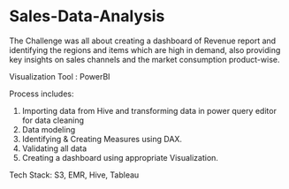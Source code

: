 # Sales-Data-Analysis

The Challenge was all about creating a dashboard of Revenue report and identifying the regions and items which are high in demand, also providing key insights on sales channels and the market consumption product-wise.

Visualization Tool : PowerBI

Process includes:
1) Importing data from Hive and transforming data in power query editor for data cleaning
2) Data modeling
3) Identifying & Creating Measures using DAX.
4) Validating all data
5) Creating a dashboard using appropriate Visualization.

Tech Stack: S3, EMR, Hive, Tableau
